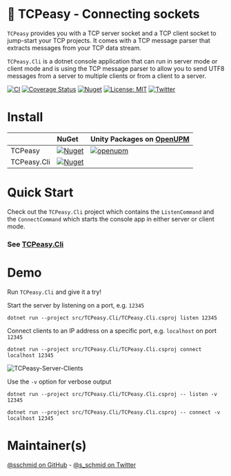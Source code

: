 # 🔌 TCPeasy - Connecting sockets

`TCPeasy` provides you with a TCP server socket and a TCP client socket to
jump-start your TCP projects. It comes with a TCP message parser that extracts
messages from your TCP data stream.

`TCPeasy.Cli` is a dotnet console application that can run in server mode or
client mode and is using the TCP message parser to allow you to send UTF8
messages from a server to multiple clients or from a client to a server.

[![CI](https://github.com/sschmid/TCPeasy/actions/workflows/ci.yml/badge.svg)](https://github.com/sschmid/TCPeasy/actions/workflows/ci.yml)
[![Coverage Status](https://coveralls.io/repos/github/sschmid/TCPeasy/badge.svg)](https://coveralls.io/github/sschmid/TCPeasy)
[![Nuget](https://img.shields.io/nuget/dt/TCPeasy)](https://www.nuget.org/packages/TCPeasy)
[![License: MIT](https://img.shields.io/github/license/sschmid/TCPeasy)](https://github.com/sschmid/TCPeasy/blob/main/LICENSE.md)
[![Twitter](https://img.shields.io/twitter/follow/s_schmid)][twitter-sschmid]

# Install

|             | NuGet                                                                                              | Unity Packages on [OpenUPM](https://openupm.com)                                                                                                                                    |
|:------------|:---------------------------------------------------------------------------------------------------|-------------------------------------------------------------------------------------------------------------------------------------------------------------------------------------|
| TCPeasy     | [![Nuget](https://img.shields.io/nuget/v/TCPeasy)](https://www.nuget.org/packages/TCPeasy)         | [![openupm](https://img.shields.io/npm/v/com.sschmid.tcpeasy?label=com.sschmid.tcpeasy&registry_uri=https://package.openupm.com)](https://openupm.com/packages/com.sschmid.tcpeasy) |
| TCPeasy.Cli | [![Nuget](https://img.shields.io/nuget/v/TCPeasy.Cli)](https://www.nuget.org/packages/TCPeasy.Cli) |                                                                                                                                                                                     |


# Quick Start

Check out the `TCPeasy.Cli` project which contains the `ListenCommand` and
the `ConnectCommand` which starts the console app in either server or client mode.

### See [TCPeasy.Cli](https://github.com/sschmid/TCPeasy/tree/main/src/TCPeasy.Cli)

# Demo

Run `TCPeasy.Cli` and give it a try!

Start the server by listening on a port, e.g. `12345`

```
dotnet run --project src/TCPeasy.Cli/TCPeasy.Cli.csproj listen 12345
```

Connect clients to an IP address on a specific port, e.g. `localhost` on port `12345`

```
dotnet run --project src/TCPeasy.Cli/TCPeasy.Cli.csproj connect localhost 12345
```

![TCPeasy-Server-Clients](https://github.com/sschmid/TCPeasy/raw/main/readme/TCPeasy-Server-Clients.png)

Use the `-v` option for verbose output

```
dotnet run --project src/TCPeasy.Cli/TCPeasy.Cli.csproj -- listen -v 12345
```

```
dotnet run --project src/TCPeasy.Cli/TCPeasy.Cli.csproj -- connect -v localhost 12345
```

# Maintainer(s)
[@sschmid on GitHub][github-sschmid] - [@s_schmid on Twitter][twitter-sschmid]

[github-sschmid]: https://github.com/sschmid "@sschmid"
[twitter-sschmid]: https://twitter.com/intent/follow?original_referer=https%3A%2F%2Fgithub.com%2Fsschmid%2FTCPeasy&screen_name=s_schmid&tw_p=followbutton "s_schmid on Twitter"
